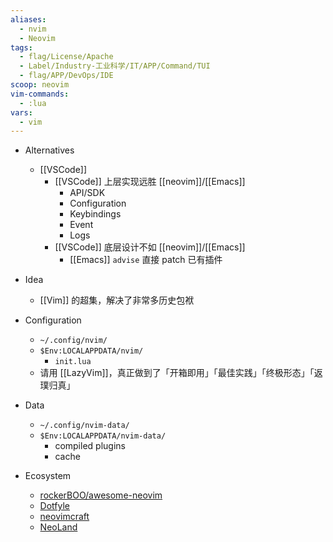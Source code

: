```yaml
---
aliases:
  - nvim
  - Neovim
tags:
  - flag/License/Apache
  - Label/Industry-工业科学/IT/APP/Command/TUI
  - flag/APP/DevOps/IDE
scoop: neovim
vim-commands:
  - :lua
vars:
  - vim
---
```


- Alternatives
    - [[VSCode]]
        - [[VSCode]] 上层实现远胜 [[neovim]]/[[Emacs]]
            - API/SDK
            - Configuration
            - Keybindings
            - Event
            - Logs
        - [[VSCode]] 底层设计不如 [[neovim]]/[[Emacs]]
            - [[Emacs]] `advise` 直接 patch 已有插件

- Idea
    - [[Vim]] 的超集，解决了非常多历史包袱

- Configuration
    - `~/.config/nvim/`
    - `$Env:LOCALAPPDATA/nvim/`
        - `init.lua`
    - 请用 [[LazyVim]]，真正做到了「开箱即用」「最佳实践」「终极形态」「返璞归真」

- Data
    - `~/.config/nvim-data/`
    - `$Env:LOCALAPPDATA/nvim-data/`
        - compiled plugins
        - cache

- Ecosystem
    - [rockerBOO/awesome-neovim](https://github.com/rockerBOO/awesome-neovim)
    - [Dotfyle](https://dotfyle.com/)
    - [neovimcraft](https://neovimcraft.com/)
    - [NeoLand](https://neoland.dev/)
